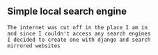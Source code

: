 ## Simple local search engine

    The internet was cut off in the place I am in
    and since I couldn't access any search engines
    I decided to create one with django and search
    mirrored websites